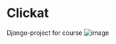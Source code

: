 # Clickat
Django-project for course
![image](https://user-images.githubusercontent.com/71917550/173232008-d01f34f4-f0c6-4c2f-bf2b-0e1ca36767ee.png)

